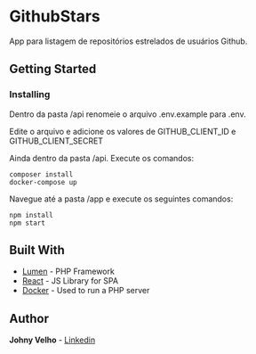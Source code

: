 # GithubStars

App para listagem de repositórios estrelados de usuários Github.

## Getting Started

### Installing

Dentro da pasta /api renomeie o arquivo .env.example para .env.

Edite o arquivo e adicione os valores de GITHUB_CLIENT_ID e GITHUB_CLIENT_SECRET

Ainda dentro da pasta /api. Execute os comandos:

```
composer install
docker-compose up
```

Navegue até a pasta /app e execute os seguintes comandos:

```
npm install
npm start
```

## Built With

* [Lumen](https://lumen.laravel.com/docs/5.6) - PHP Framework
* [React](https://reactjs.org/docs/hello-world.html) - JS Library for SPA
* [Docker](https://docs.docker.com/) - Used to run a PHP server

## Author

**Johny Velho** - [Linkedin](https://www.linkedin.com/in/johnyvelho/)